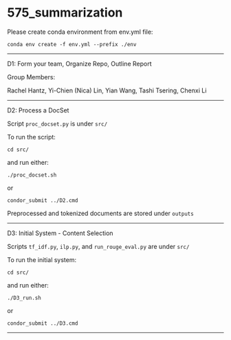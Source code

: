 # 575_summarization

Please create conda environment from env.yml file:

`conda env create -f env.yml --prefix ./env`

__________________________

D1: Form your team, Organize Repo, Outline Report

Group Members:

Rachel Hantz,
Yi-Chien (Nica) Lin,
Yian Wang,
Tashi Tsering,
Chenxi Li

___________________________

D2: Process a DocSet

Script `proc_docset.py` is under `src/`

To run the script:

`cd src/`
 
and run either:

`./proc_docset.sh`

or 

`condor_submit ../D2.cmd`

Preprocessed and tokenized documents are stored under `outputs`

___________________________

D3: Initial System - Content Selection

Scripts `tf_idf.py`, `ilp.py`, and `run_rouge_eval.py` are under `src/`

To run the initial system:

`cd src/`

and run either:

`./D3_run.sh`

or 

`condor_submit ../D3.cmd`

__________________________
